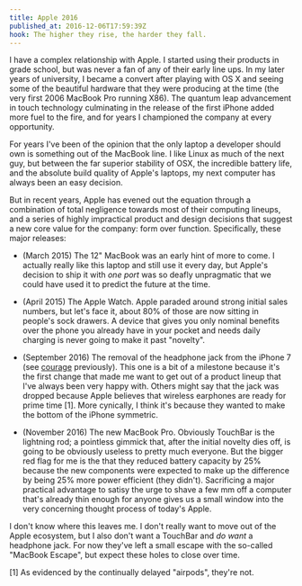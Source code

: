 ```yaml
---
title: Apple 2016
published_at: 2016-12-06T17:59:39Z
hook: The higher they rise, the harder they fall.
---
```


I have a complex relationship with Apple. I started using their products in
grade school, but was never a fan of any of their early line ups. In my later
years of  university, I became a convert after playing with OS X and seeing
some of the beautiful hardware that they were producing at the time (the very
first 2006 MacBook Pro running X86). The quantum leap advancement in touch
technology culminating in the release of the first iPhone added more fuel to
the fire, and for years I championed the company at every opportunity.

For years I've been of the opinion that the only laptop a developer should
own is something out of the MacBook line. I like Linux as much of the next guy,
but between the far superior stability of OSX, the incredible battery life, and
the absolute build quality of Apple's laptops, my next computer has always been
an easy decision.

But in recent years, Apple has evened out the equation through a combination of
total negligence towards most of their computing lineups, and a series of
highly impractical product and design decisions that suggest a new core value
for the company: form over function. Specifically, these major releases:

* (March 2015) The 12" MacBook was an early hint of more to come. I actually
  really like this laptop and still use it every day, but Apple's decision to
  ship it with _one port_ was so deafly unpragmatic that we could have used it
  to predict the future at the time.

* (April 2015) The Apple Watch. Apple paraded around strong initial sales
  numbers, but let's face it, about 80% of those are now sitting in people's
  sock drawers. A device that gives you only nominal benefits over the phone
  you already have in your pocket and needs daily charging is never going to
  make it past "novelty".

* (September 2016) The removal of the headphone jack from the iPhone 7 (see
  [courage] previously). This one is a bit of a milestone because it's the
  first change that made me want to get out of a product lineup that I've
  always been very happy with. Others might say that the jack was dropped
  because Apple believes that wireless earphones are ready for prime time [1].
  More cynically, I think it's because they wanted to make the bottom of the
  iPhone symmetric.

* (November 2016) The new MacBook Pro. Obviously TouchBar is the lightning rod;
  a pointless gimmick that, after the initial novelty dies off, is going to be
  obviously useless to pretty much everyone. But the bigger red flag for me is
  the that they reduced battery capacity by 25% because the new components were
  expected to make up the difference by being 25% more power efficient (they
  didn't). Sacrificing a major practical advantage to satisy the urge to shave
  a few mm off a computer that's already thin enough for anyone gives us a
  small window into the very concerning thought process of today's Apple.

I don't know where this leaves me. I don't really want to move out of the Apple
ecosystem, but I also don't want a TouchBar and _do want_ a headphone jack. For
now they've left a small escape with the so-called "MacBook Escape", but expect
these holes to close over time.

[courage]: /fragments/courage

[1] As evidenced by the continually delayed "airpods", they're not.
